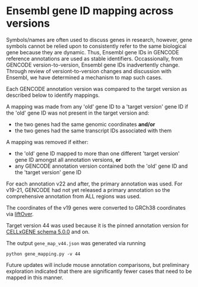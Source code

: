# Ensembl gene ID mapping across versions

Symbols/names are often used to discuss genes in research, however, gene symbols cannot be relied upon to consistently refer to the same biological gene because they are dynamic. Thus, Ensembl gene IDs in GENCODE reference annotations are used as stable identifiers. Occassionally, from GENCODE version-to-version, Ensembl gene IDs inadvertently change. Through review of versiont-to-version changes and discussion with Ensembl, we have determined a mechanism to map such cases.

Each GENCODE annotation version was compared to the target version as described below to identify mappings.

A mapping was made from any 'old' gene ID to a 'target version' gene ID if the 'old' gene ID was not present in the target version and:
- the two genes had the same genomic coordinates **and/or**
- the two genes had the same transcript IDs associated with them

A mapping was removed if either:
- the 'old' gene ID mapped to more than one different 'target version' gene ID amongst all annotation versions, **or**
- any GENCODE annotation version contained both the 'old' gene ID and the 'target version' gene ID

For each annotation v22 and after, the primary annotation was used. For v19-21, GENCODE had not yet released a primary annotation so the comprehensive annotation from ALL regions was used.

The coordinates of the v19 genes were converted to GRCh38 coordinates via [liftOver](https://genome.ucsc.edu/FAQ/FAQdownloads.html#liftOver).

Target version 44 was used because it is the pinned annotation version for [CELLxGENE schema 5.0.0](https://github.com/chanzuckerberg/single-cell-curation/blob/main/schema/5.0.0/schema.md#required-gene-annotations) and on.

The output `gene_map_v44.json` was generated via running 
```
python gene_mapping.py -v 44
```

Future updates will include mouse annotation comparisons, but preliminary exploration indicated that there are significantly fewer cases that need to be mapped in this manner.
